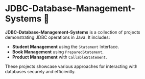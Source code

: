 # JDBC-Database-Management-Systems 📡

**JDBC-Database-Management-Systems** is a collection of projects demonstrating JDBC operations in Java. It includes:

- **Student Management** using the `Statement` Interface.
- **Book Management** using `PreparedStatement`.
- **Product Management** with `CallableStatement`.

These projects showcase various approaches for interacting with databases securely and efficiently.

